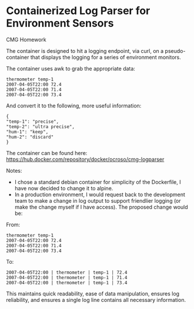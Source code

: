 # Containerized Log Parser for Environment Sensors
CMG Homework

The container is designed to hit a logging endpoint, via curl, on a pseudo-container that displays the logging for a series of environment monitors.

The container uses awk to grab the appropriate data:
```
thermometer temp-1
2007-04-05T22:00 72.4
2007-04-05T22:00 71.4
2007-04-05T22:00 73.4
```
And convert it to the following, more useful information:

```
{
"temp-1": "precise",
"temp-2": "ultra precise",
"hum-1": "keep",
"hum-2": "discard"
}
```
The container can be found here:
https://hub.docker.com/repository/docker/ocroso/cmg-logparser

Notes:
- I chose a standard debian container for simplicity of the Dockerfile, I have now decided to change it to alpine.
- In a production environment, I would request back to the development team to make a change in log output to support friendlier logging (or make the change myself if I have access).  The proposed change would be:

From:

```
thermometer temp-1
2007-04-05T22:00 72.4
2007-04-05T22:00 71.4
2007-04-05T22:00 73.4
```
To:

```
2007-04-05T22:00 | thermometer | temp-1 | 72.4
2007-04-05T22:00 | thermometer | temp-1 | 71.4
2007-04-05T22:00 | thermometer | temp-1 | 73.4
```

This maintains quick readability, ease of data manipulation, ensures log reliability, and ensures a single log line contains all necessary information.

 
